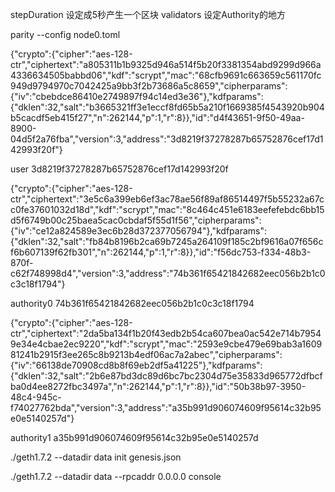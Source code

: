 stepDuration 设定成5秒产生一个区块
validators 设定Authority的地方

parity --config node0.toml

{"crypto":{"cipher":"aes-128-ctr","ciphertext":"a805311b1b9325d946a514f5b20f3381354abd9299d966a4336634505babbd06","kdf":"scrypt","mac":"68cfb9691c663659c561170fc949d9794970c7042425a9bb3f2b73686a5c8659","cipherparams":{"iv":"cbebdce86410e2749897f94c14ed3e36"},"kdfparams":{"dklen":32,"salt":"b3665321ff3e1eccf8fd65b5a210f1669385f4543920b904b5cacdf5eb415f27","n":262144,"p":1,"r":8}},"id":"d4f43651-9f50-49aa-8900-04d5f2a76fba","version":3,"address":"3d8219f37278287b65752876cef17d142993f20f"}

user
3d8219f37278287b65752876cef17d142993f20f


{"crypto":{"cipher":"aes-128-ctr","ciphertext":"3e5c6a399eb6ef3ac78ae56f89af86514497f5b55232a67cc0fe37601032d18d","kdf":"scrypt","mac":"8c464c451e6183eefefebdc6bb15d5f6749b00c25baea5cac0cbdaf5f55d1f56","cipherparams":{"iv":"ce12a824589e3ec6b28d372377056794"},"kdfparams":{"dklen":32,"salt":"fb84b8196b2ca69b7245a264109f185c2bf9616a07f656cf6b607139f62fb301","n":262144,"p":1,"r":8}},"id":"f56dc753-f334-48b3-870f-c62f748998d4","version":3,"address":"74b361f65421842682eec056b2b1c0c3c18f1794"}

authority0
74b361f65421842682eec056b2b1c0c3c18f1794


{"crypto":{"cipher":"aes-128-ctr","ciphertext":"2da5ba134f1b20f43edb2b54ca607bea0ac542e714b79549e34e4cbae2ec9220","kdf":"scrypt","mac":"2593e9cbe479e69bab3a160981241b2915f3ee265c8b9213b4edf06ac7a2abec","cipherparams":{"iv":"66138de70908cd8b8f69eb2df5a41225"},"kdfparams":{"dklen":32,"salt":"2b6e87bd3dc89d6bc7bc2304d75e35833d965772dfbcfba0d4ee8272fbc3497a","n":262144,"p":1,"r":8}},"id":"50b38b97-3950-48c4-945c-f74027762bda","version":3,"address":"a35b991d906074609f95614c32b95e0e5140257d"}

authority1
a35b991d906074609f95614c32b95e0e5140257d



./geth1.7.2 --datadir data init genesis.json

./geth1.7.2 --datadir data   --rpcaddr 0.0.0.0  console
